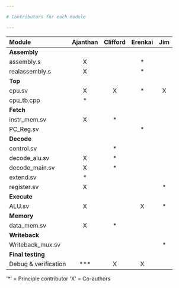 ```yaml
---

# Contributors for each module

---
```


|**Module**|**Ajanthan**|**Clifford**|**Erenkai**|**Jim**|
|:-------|:------------:|:-------:|:-------:|:---------:|
|**Assembly**|
| assembly.s |    X     |        |     *    |           |
| realassembly.s |  X   |        |     *    |           |
|**Top**|
| cpu.sv |        X     |    X    |    *    |     X     |
| cpu_tb.cpp |    *     |         |         |           |
|**Fetch**|
| instr_mem.sv |   X    |    *    |         |           |
| PC_Reg.sv |           |         |    *    |           |
|**Decode**|
| control.sv |          |    *    |         |           |
| decode_alu.sv |   X   |    *    |         |           |
| decode_main.sv |  X   |    *    |         |           |
| extend.sv |     *     |         |         |           |
| register.sv |   X     |         |         |     *     |
|**Execute**|
| ALU.sv |       X      |         |    X    |     *     |
|**Memory**|
| data_mem.sv |    X    |    *    |         |           |
|**Writeback**|
| Writeback_mux.sv |    |         |         |     *     |
|**Final testing**|
|Debug & verification|***|    X   |    X    |           |

'*' = Principle contributor
'X' = Co-authors

